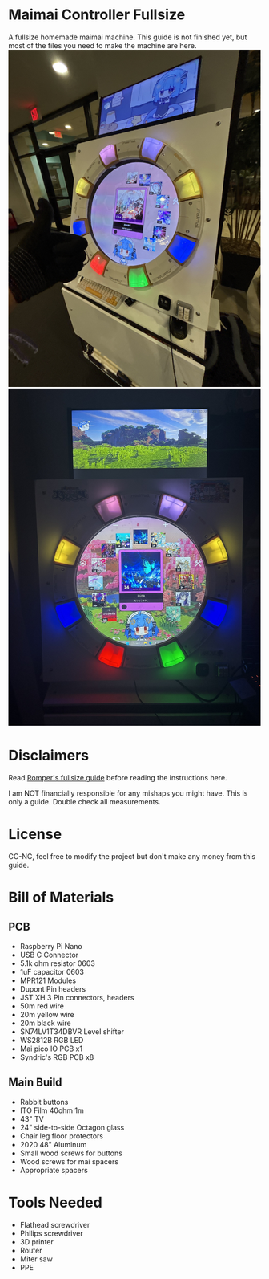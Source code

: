 # Maimai Controller Fullsize

A fullsize homemade maimai machine.
This guide is not finished yet, but most of the files you need to make the machine are here.
<img src="pics/IMG_1589.JPEG">
<img src="pics/IMG_1764.JPEG">

# Disclaimers

Read [Romper's fullsize guide](https://github.com/ir0nq/maimai-homemade-controller) before reading the instructions here.

I am NOT financially responsible for any mishaps you might have. This is only a guide. Double check all measurements.

# License

CC-NC, feel free to modify the project but don't make any money from this guide.

# Bill of Materials

## PCB

- Raspberry Pi Nano
- USB C Connector
- 5.1k ohm resistor 0603
- 1uF capacitor 0603
- MPR121 Modules
- Dupont Pin headers
- JST XH 3 Pin connectors, headers
- 50m red wire
- 20m yellow wire
- 20m black wire
- SN74LV1T34DBVR Level shifter
- WS2812B RGB LED
- Mai pico IO PCB x1
- Syndric's RGB PCB x8

## Main Build

- Rabbit buttons
- ITO Film 40ohm 1m
- 43" TV
- 24" side-to-side Octagon glass
- Chair leg floor protectors
- 2020 48" Aluminum
- Small wood screws for buttons
- Wood screws for mai spacers
- Appropriate spacers

# Tools Needed

- Flathead screwdriver
- Philips screwdriver
- 3D printer
- Router
- Miter saw
- PPE

